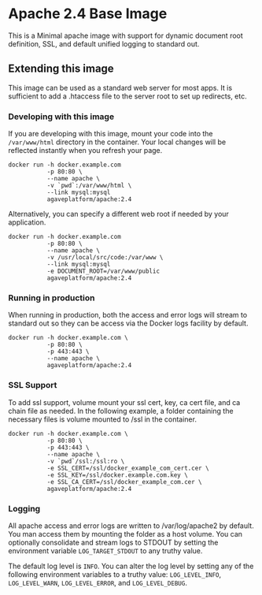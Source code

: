 # Apache 2.4 Base Image

This is a Minimal apache image with support for dynamic document root definition, SSL, and default unified logging to standard out.

## Extending this image

This image can be used as a standard web server for most apps. It is sufficient to add a .htaccess file to
the server root to set up redirects, etc.

### Developing with this image

If you are developing with this image, mount your code into the `/var/www/html` directory in the container. Your local changes will be reflected instantly when you refresh your page.

```
docker run -h docker.example.com
           -p 80:80 \
           --name apache \
           -v `pwd`:/var/www/html \
           --link mysql:mysql
           agaveplatform/apache:2.4
```

Alternatively, you can specify a different web root if needed by your application.
```
docker run -h docker.example.com
           -p 80:80 \
           --name apache \
           -v /usr/local/src/code:/var/www \
           --link mysql:mysql
           -e DOCUMENT_ROOT=/var/www/public
           agaveplatform/apache:2.4
```

### Running in production

When running in production, both the access and error logs will stream to standard out so they can be access via the Docker logs facility by default.

```
docker run -h docker.example.com \
           -p 80:80 \
           -p 443:443 \
           --name apache \
           agaveplatform/apache:2.4
```

### SSL Support

To add ssl support, volume mount your ssl cert, key, ca cert file, and ca chain file as needed. In the following example, a folder containing the necessary files is volume mounted to /ssl in the container.

```
docker run -h docker.example.com \
           -p 80:80 \
           -p 443:443 \
           --name apache \
           -v `pwd`/ssl:/ssl:ro \
           -e SSL_CERT=/ssl/docker_example_com_cert.cer \
           -e SSL_KEY=/ssl/docker.example.com.key \
           -e SSL_CA_CERT=/ssl/docker_example_com.cer \
           agaveplatform/apache:2.4
```

### Logging

All apache access and error logs are written to /var/log/apache2 by default. You man access them by mounting the folder as a host volume. You can optionally consolidate and stream logs to STDOUT by setting the environment variable `LOG_TARGET_STDOUT` to any truthy value.

The default log level is `INFO`. You can alter the log level by setting any of the following environment variables to a truthy value: `LOG_LEVEL_INFO`, `LOG_LEVEL_WARN`, `LOG_LEVEL_ERROR`, and `LOG_LEVEL_DEBUG`.
